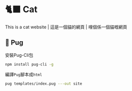 # 🐈‍⬛ Cat
This is a cat website | 這是一個貓的網頁 | 哩個係一個貓嘅網頁 

## 🐶 Pug

安裝Pug-Cli包

```bash
npm install pug-cli -g
```

編譯`Pug`腳本成`html`

```bash
pug templates/index.pug ---out site
```
